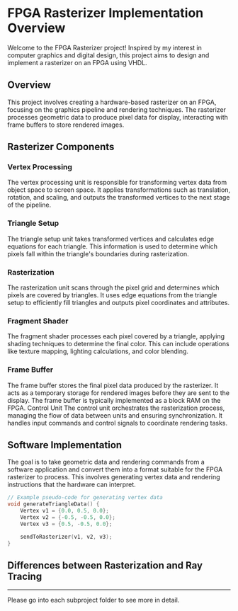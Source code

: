 # FPGA Rasterizer Implementation Overview
Welcome to the FPGA Rasterizer project! Inspired by my interest in computer graphics and digital design, this project aims to design and implement a rasterizer on an FPGA using VHDL.
## Overview 
This project involves creating a hardware-based rasterizer on an FPGA, focusing on the graphics pipeline and rendering techniques. The rasterizer processes geometric data to produce pixel data for display, interacting with frame buffers to store rendered images.

## Rasterizer Components

### Vertex Processing
The vertex processing unit is responsible for transforming vertex data from object space to screen space. It applies transformations such as translation, rotation, and scaling, and outputs the transformed vertices to the next stage of the pipeline.

### Triangle Setup
The triangle setup unit takes transformed vertices and calculates edge equations for each triangle. This information is used to determine which pixels fall within the triangle's boundaries during rasterization.

### Rasterization
The rasterization unit scans through the pixel grid and determines which pixels are covered by triangles. It uses edge equations from the triangle setup to efficiently fill triangles and outputs pixel coordinates and attributes.

### Fragment Shader
The fragment shader processes each pixel covered by a triangle, applying shading techniques to determine the final color. This can include operations like texture mapping, lighting calculations, and color blending.

### Frame Buffer
The frame buffer stores the final pixel data produced by the rasterizer. It acts as a temporary storage for rendered images before they are sent to the display. The frame buffer is typically implemented as a block RAM on the FPGA.
Control Unit
The control unit orchestrates the rasterization process, managing the flow of data between units and ensuring synchronization. It handles input commands and control signals to coordinate rendering tasks.


## Software Implementation
The goal is to take geometric data and rendering commands from a software application and convert them into a format suitable for the FPGA rasterizer to process. This involves generating vertex data and rendering instructions that the hardware can interpret.

```C
// Example pseudo-code for generating vertex data
void generateTriangleData() {
    Vertex v1 = {0.0, 0.5, 0.0};
    Vertex v2 = {-0.5, -0.5, 0.0};
    Vertex v3 = {0.5, -0.5, 0.0};

    sendToRasterizer(v1, v2, v3);
}
```

## Differences between Rasterization and Ray Tracing

---

Please go into each subproject folder to see more in detail.

